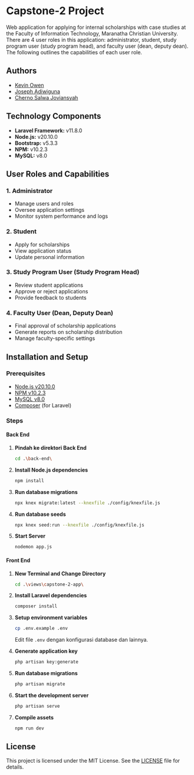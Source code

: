 # Capstone-2 Project

Web application for applying for internal scholarships with case studies at the Faculty of Information Technology, Maranatha Christian University. There are 4 user roles in this application: administrator, student, study program user (study program head), and faculty user (dean, deputy dean). The following outlines the capabilities of each user role.

## Authors
* [Kevin Owen](https://github.com/kvinown)
* [Joseph Adiwiguna](https://github.com/JosephAdiwiguna1)
* [Cherno Salwa Joviansyah](https://github.com/ITJov)

## Technology Components
* **Laravel Framework:** v11.8.0
* **Node.js:** v20.10.0
* **Bootstrap:** v5.3.3
* **NPM:** v10.2.3
* **MySQL:** v8.0

## User Roles and Capabilities

### 1. Administrator
- Manage users and roles
- Oversee application settings
- Monitor system performance and logs

### 2. Student
- Apply for scholarships
- View application status
- Update personal information

### 3. Study Program User (Study Program Head)
- Review student applications
- Approve or reject applications
- Provide feedback to students

### 4. Faculty User (Dean, Deputy Dean)
- Final approval of scholarship applications
- Generate reports on scholarship distribution
- Manage faculty-specific settings

## Installation and Setup

### Prerequisites
- [Node.js v20.10.0](https://nodejs.org/)
- [NPM v10.2.3](https://www.npmjs.com/)
- [MySQL v8.0](https://www.mysql.com/)
- [Composer](https://getcomposer.org/) (for Laravel)

### Steps

#### Back End

1. **Pindah ke direktori Back End**
    ```sh
    cd .\back-end\
    ```

2. **Install Node.js dependencies**
    ```sh
    npm install
    ```

3. **Run database migrations**
    ```sh
    npx knex migrate:latest --knexfile ./config/knexfile.js
    ```
4. **Run database seeds**
    ```sh
    npx knex seed:run --knexfile ./config/knexfile.js
    ```
5. **Start Server**
    ```sh
   nodemon app.js
    ```

#### Front End 

1. **New Terminal and Change Directory**
    ```sh
    cd .\views\capstone-2-app\
    ```
2. **Install Laravel dependencies**
    ```sh
    composer install
    ```

3. **Setup environment variables**
    ```sh
    cp .env.example .env
    ```
   Edit file `.env` dengan konfigurasi database dan lainnya.

4. **Generate application key**
    ```sh
    php artisan key:generate
    ```

5. **Run database migrations**
    ```sh
    php artisan migrate
    ```

6. **Start the development server**
    ```sh
    php artisan serve
    ```

7. **Compile assets**
    ```sh
    npm run dev
    ```

## License
This project is licensed under the MIT License. See the [LICENSE](LICENSE) file for details.
